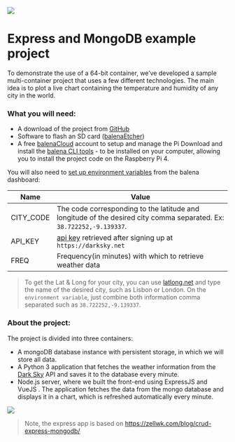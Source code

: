 ![](https://github.com/balena-io-playground/express-mongo-sample/blob/master/assets/header.png?raw=true)

# Express and MongoDB example project

To demonstrate the use of a 64-bit container, we’ve developed a sample multi-container project that uses a few different technologies. The main idea is to plot a live chart containing the temperature and humidity of any city in the world. 

### What you will need:
- A download of the project from [GitHub](https://github.com/balena-io-playground/express-mongo-sample)
- Software to flash an SD card ([balenaEtcher](https://balena.io/etcher))
- A free [balenaCloud](https://balena.io/cloud) account to setup and manage the Pi Download and install the [balena CLI tools](https://github.com/balena-io/balena-cli/blob/master/INSTALL.md) - to be installed on your computer, allowing you to install the project code on the Raspberry Pi 4.

You will also need to [set up environment variables](https://www.balena.io/docs/learn/manage/serv-vars/#environment-and-service-variables) from the balena dashboard:

| Name             | Value  
| -----------------|------------------------------------                                   
| CITY_CODE     | The code corresponding to the latitude and longitude of the desired city comma separated. Ex: `38.722252,-9.139337`.
| API_KEY | [api key](https://darksky.net/dev) retrieved after signing up at `https://darksky.net`|
| FREQ | Frequency(in minutes) with which to retrieve weather data |                                   
                    

> To get the Lat & Long for your city, you can use [latlong.net](https://www.latlong.net/) and type the name of the desired city, such as Lisbon or London. On the `environment variable`, just combine both information comma separated such as  `38.722252,-9.139337`.

### About the project:

The project is divided into three containers:
* A mongoDB database instance with persistent storage, in which we will store all data. 
* A Python 3 application that fetches the weather information from the [Dark Sky](https://darksky.net/dev) API and saves it to the database every minute. 
* Node.js server, where we built the front-end using ExpressJS and VueJS . The application fetches the data from the mongo database and displays it in a chart, which is refreshed automatically every minute.

![](https://github.com/balena-io-playground/express-mongo-sample/blob/master/assets/body.png?raw=true)

> Note, the express app is based on https://zellwk.com/blog/crud-express-mongodb/
